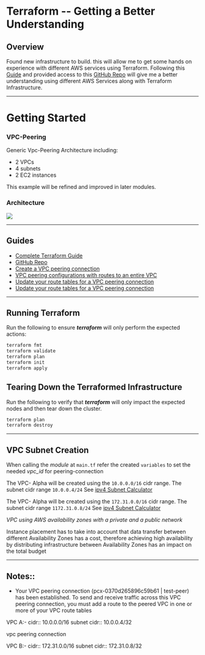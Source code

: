 # Terraform -- Getting a Better Understanding

## Overview

Found new infrastructure to build. this will allow me to get some hands on experience with different AWS services using Terraform. Following this [Guide](https://www.itwonderlab.com/en/terraform-ansible-aws-howto/)  and provided access to this [GitHub Repo](https://github.com/itwonderlab/terraform-aws-ec2-rds-basic-free) will give me a better understanding using different AWS Services along with Terraform Infrastructure.

-----


# Getting Started

### VPC-Peering

Generic Vpc-Peering Architecture including:
   - 2 VPCs
   - 4 subnets
   - 2 EC2 instances

This example will be refined and improved in later modules.

### Architecture
![](infrasturcture-diagram/create-AWS-VPC-Peering–Tutorial.png)

----

## Guides
- [Complete Terraform Guide](https://www.itwonderlab.com/en/terraform-ansible-aws-howto/)
- [GitHub Repo](https://github.com/itwonderlab/terraform-aws-ec2-rds-basic-free)
- [Create a VPC peering connection](https://docs.aws.amazon.com/vpc/latest/peering/create-vpc-peering-connection.html)
- [VPC peering configurations with routes to an entire VPC](https://docs.aws.amazon.com/vpc/latest/peering/peering-configurations-full-access.html#two-vpcs-full-access)
- [Update your route tables for a VPC peering connection](https://docs.aws.amazon.com/vpc/latest/peering/vpc-peering-routing.html)
- [Update your route tables for a VPC peering connection](https://docs.aws.amazon.com/vpc/latest/peering/vpc-peering-routing.html)

----

## Running Terraform

Run the following to ensure ***terraform*** will only perform the expected
actions:

```sh
terraform fmt
terraform validate
terraform plan
terraform init
terraform apply
```

## Tearing Down the Terraformed Infrastructure

Run the following to verify that ***terraform*** will only impact the expected
nodes and then tear down the cluster.

```sh
terraform plan
terraform destroy
```
----


## VPC Subnet Creation

When calling the *module* at `main.tf` refer the created `variables` to set the needed *vpc_id* for peering-connection

The VPC- Alpha will be created using the `10.0.0.0/16` cidr range. The subnet cidr range `10.0.0.4/24` See [ipv4 Subnet Calculator](https://www.site24x7.com/tools/ipv4-subnetcalculator.html)

The VPC- Alpha will be created using the `172.31.0.0/16` cidr range. The subnet cidr range `1172.31.0.8/24` See [ipv4 Subnet Calculator](https://www.site24x7.com/tools/ipv4-subnetcalculator.html)

*VPC using AWS availability zones with a private and a public network*

Instance placement has to take into account that data transfer between different Availability Zones has a cost, therefore achieving high availability by distributing infrastructure between Availability Zones has an impact on the total budget

----

## Notes::
- Your VPC peering connection (pcx-0370d265896c59b61 | test-peer) has been established.
To send and receive traffic across this VPC peering connection, you must add a route to the peered VPC in one or more of your VPC route tables



VPC A:-
cidr:: 10.0.0.0/16
subnet cidr:: 10.0.0.4/32

vpc peering connection

VPC B:-
cidr:: 172.31.0.0/16
subnet cidr:: 172.31.0.8/32